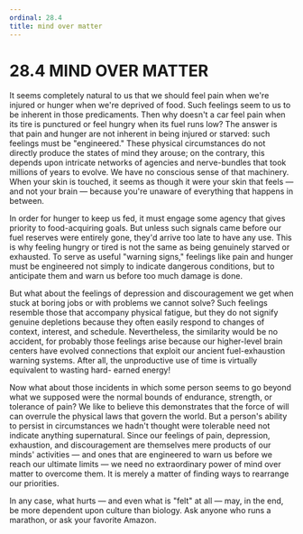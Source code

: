 ```yaml
---
ordinal: 28.4
title: mind over matter
---
```


# 28.4 MIND OVER MATTER

It seems completely natural to us that we should feel pain when we're injured or hunger when we're deprived of food. Such feelings seem to us to be inherent in those predicaments. Then why doesn't a car feel pain when its tire is punctured or feel hungry when its fuel runs low? The answer is that pain and hunger are not inherent in being injured or starved: such feelings must be "engineered." These physical circumstances do not directly produce the states of mind they arouse; on the contrary, this depends upon intricate networks of agencies and nerve-bundles that took millions of years to evolve. We have no conscious sense of that machinery. When your skin is touched, it seems as though it were your skin that feels &mdash; and not your brain &mdash; because you're unaware of everything that happens in between.

In order for hunger to keep us fed, it must engage some agency that gives priority to food-acquiring goals. But unless such signals came before our fuel reserves were entirely gone, they'd arrive too late to have any use. This is why feeling hungry or tired is not the same as being genuinely starved or exhausted. To serve as useful "warning signs," feelings like pain and hunger must be engineered not simply to indicate dangerous conditions, but to anticipate them and warn us before too much damage is done.

But what about the feelings of depression and discouragement we get when stuck at boring jobs or with problems we cannot solve? Such feelings resemble those that accompany physical fatigue, but they do not signify genuine depletions because they often easily respond to changes of context, interest, and schedule. Nevertheless, the similarity would be no accident, for probably those feelings arise because our higher-level brain centers have evolved connections that exploit our ancient fuel-exhaustion warning systems. After all, the unproductive use of time is virtually equivalent to wasting hard- earned energy!

Now what about those incidents in which some person seems to go beyond what we supposed were the normal bounds of endurance, strength, or tolerance of pain? We like to believe this demonstrates that the force of will can overrule the physical laws that govern the world. But a person's ability to persist in circumstances we hadn't thought were tolerable need not indicate anything supernatural. Since our feelings of pain, depression, exhaustion, and discouragement are themselves mere products of our minds' activities &mdash; and ones that are engineered to warn us before we reach our ultimate limits &mdash; we need no extraordinary power of mind over matter to overcome them. It is merely a matter of finding ways to rearrange our priorities.

In any case, what hurts &mdash; and even what is "felt" at all &mdash; may, in the end, be more dependent upon culture than biology. Ask anyone who runs a marathon, or ask your favorite Amazon.
